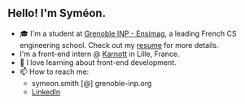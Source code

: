 ## Hello! I'm Syméon.

- 🎓 I'm a student at [Grenoble INP - Ensimag](https://ensimag.grenoble-inp.fr/), a leading French CS engineering school. Check out my [resume](https://symsmith.github.io/symeon-smith/resume/resume.pdf) for more details.
- I'm a front-end intern @ [Karnott](https://karnott.fr) in Lille, France.
- 🌱 I love learning about front-end development.
- 📫 How to reach me:
  - symeon.smith [@] grenoble-inp.org
  - [LinkedIn](https://www.linkedin.com/in/sym%C3%A9on-smith/)
